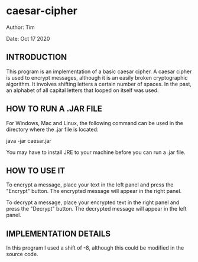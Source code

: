 # caesar-cipher

Author: Tim

Date: Oct 17 2020


## INTRODUCTION

This program is an implementation of a basic caesar cipher.  A caesar cipher is used to encrypt messages, although it is an easily broken cryptographic algorithm.  It involves shifting letters a certain number of spaces.  In the past, an alphabet of all capital letters that looped on itself was used.



## HOW TO RUN A .JAR FILE

For Windows, Mac and Linux, the following command can be used in the directory where the .jar file is located:

java -jar caesar.jar

You may have to install JRE to your machine before you can run a .jar file.



## HOW TO USE IT

To encrypt a message, place your text in the left panel and press the "Encrypt" button.  The encrypted message will appear in the right panel.  

To decrypt a message, place your encrypted text in the right panel and press the "Decrypt" button.  The decrypted message will appear in the left panel.



## IMPLEMENTATION DETAILS

In this program I used a shift of -8, although this could be modified in the source code.



